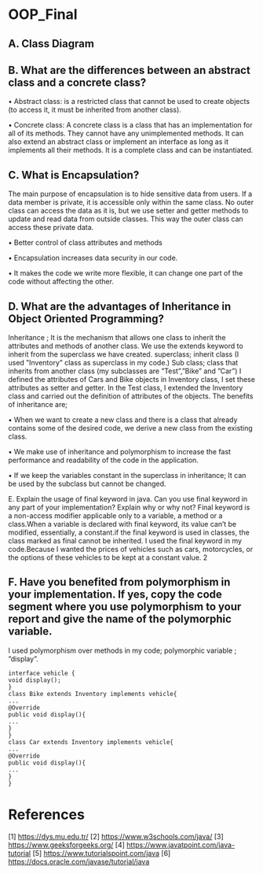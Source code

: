 # OOP_Final

## A. Class Diagram
<link>

## B. What are the differences between an abstract class and a concrete class?

• Abstract class: is a restricted class that cannot be used to create objects (to access it, it must
be inherited from another class).

• Concrete class: A concrete class is a class that has an implementation for all of its methods. They
cannot have any unimplemented methods. It can also extend an abstract class or implement an
interface as long as it implements all their methods. It is a complete class and can be instantiated.

## C. What is Encapsulation?
The main purpose of encapsulation is to hide sensitive data from users. If a data member is private, it
is accessible only within the same class. No outer class can access the data as it is, but we use setter
and getter methods to update and read data from outside classes. This way the outer class can access
these private data.

• Better control of class attributes and methods

• Encapsulation increases data security in our code.

• It makes the code we write more flexible, it can change one part of the code without affecting
the other.

## D. What are the advantages of Inheritance in Object Oriented Programming?
Inheritance ; It is the mechanism that allows one class to inherit the attributes and methods of another
class. We use the extends keyword to inherit from the superclass we have created. superclass; inherit
class (I used ”Inventory” class as superclass in my code.) Sub class; class that inherits from another
class (my subclasses are ”Test”,”Bike” and ”Car”) I defined the attributes of Cars and Bike objects in
Inventory class, I set these attributes as setter and getter. In the Test class, I extended the Inventory
class and carried out the definition of attributes of the objects. The benefits of inheritance are;

• When we want to create a new class and there is a class that already contains some of the desired
code, we derive a new class from the existing class.

• We make use of inheritance and polymorphism to increase the fast performance and readability
of the code in the application.

• If we keep the variables constant in the superclass in inheritance; It can be used by the subclass
but cannot be changed.

E. Explain the usage of final keyword in java. Can you use final keyword in any part of your implementation? Explain why or
why not?
Final keyword is a non-access modifier applicable only to a variable, a method or a class.When a
variable is declared with final keyword, its value can’t be modified, essentially, a constant.if the final
keyword is used in classes, the class marked as final cannot be inherited.
I used the final keyword in my code.Because I wanted the prices of vehicles such as cars, motorcycles,
or the options of these vehicles to be kept at a constant value.
2
## F. Have you benefited from polymorphism in your implementation. If yes, copy the code segment where you use polymorphism to your report and give the name of the polymorphic variable.
I used polymorphism over methods in my code;
polymorphic variable ; ”display”.
```
interface vehicle {
void display();
}
class Bike extends Inventory implements vehicle{
...
@Override
public void display(){
...
}
}
class Car extends Inventory implements vehicle{
...
@Override
public void display(){
...
}
}
```
# References
[1] https://dys.mu.edu.tr/
[2] https://www.w3schools.com/java/
[3] https://www.geeksforgeeks.org/
[4] https://www.javatpoint.com/java-tutorial
[5] https://www.tutorialspoint.com/java
[6] https://docs.oracle.com/javase/tutorial/java
